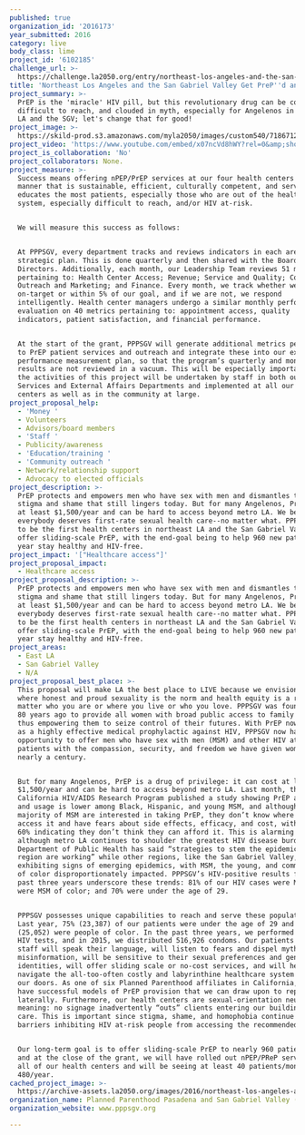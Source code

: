 ```yaml
---
published: true
organization_id: '2016173'
year_submitted: 2016
category: live
body_class: lime
project_id: '6102185'
challenge_url: >-
  https://challenge.la2050.org/entry/northeast-los-angeles-and-the-san-gabriel-valley-get-prepd-and-pepd!!
title: 'Northeast Los Angeles and the San Gabriel Valley Get PreP''d and PEP''d!! '
project_summary: >-
  PrEP is the 'miracle' HIV pill, but this revolutionary drug can be costly,
  difficult to reach, and clouded in myth, especially for Angelenos in northeast
  LA and the SGV; let's change that for good!
project_image: >-
  https://skild-prod.s3.amazonaws.com/myla2050/images/custom540/7186712265741-team91.JPG
project_video: 'https://www.youtube.com/embed/x07ncVd8hWY?rel=0&amp;showinfo=0'
project_is_collaboration: 'No'
project_collaborators: None.
project_measure: >-
  Success means offering nPEP/PrEP services at our four health centers in a
  manner that is sustainable, efficient, culturally competent, and serves and
  educates the most patients, especially those who are out of the healthcare
  system, especially difficult to reach, and/or HIV at-risk.  


  We will measure this success as follows: 


  At PPPSGV, every department tracks and reviews indicators in each area of our
  strategic plan. This is done quarterly and then shared with the Board of
  Directors. Additionally, each month, our Leadership Team reviews 51 metrics
  pertaining to: Health Center Access; Revenue; Service and Quality; Compliance;
  Outreach and Marketing; and Finance. Every month, we track whether we are
  on-target or within 5% of our goal, and if we are not, we respond
  intelligently. Health center managers undergo a similar monthly performance
  evaluation on 40 metrics pertaining to: appointment access, quality
  indicators, patient satisfaction, and financial performance. 


  At the start of the grant, PPPSGV will generate additional metrics pertaining
  to PrEP patient services and outreach and integrate these into our existing
  performance measurement plan, so that the program’s quarterly and monthly
  results are not reviewed in a vacuum. This will be especially important since
  the activities of this project will be undertaken by staff in both our Patient
  Services and External Affairs Departments and implemented at all our health
  centers as well as in the community at large.
project_proposal_help:
  - 'Money '
  - Volunteers
  - Advisors/board members
  - 'Staff '
  - Publicity/awareness
  - 'Education/training '
  - 'Community outreach '
  - Network/relationship support
  - Advocacy to elected officials
project_description: >-
  PrEP protects and empowers men who have sex with men and dismantles the sexual
  stigma and shame that still lingers today. But for many Angelenos, PrEP costs
  at least $1,500/year and can be hard to access beyond metro LA. We believe
  everybody deserves first-rate sexual health care--no matter what. PPPSGV aims
  to be the first health centers in northeast LA and the San Gabriel Valley to
  offer sliding-scale PrEP, with the end-goal being to help 960 new patients per
  year stay healthy and HIV-free.
project_impact: '["Healthcare access"]'
project_proposal_impact:
  - Healthcare access
project_proposal_description: >-
  PrEP protects and empowers men who have sex with men and dismantles the sexual
  stigma and shame that still lingers today. But for many Angelenos, PrEP costs
  at least $1,500/year and can be hard to access beyond metro LA. We believe
  everybody deserves first-rate sexual health care--no matter what. PPPSGV aims
  to be the first health centers in northeast LA and the San Gabriel Valley to
  offer sliding-scale PrEP, with the end-goal being to help 960 new patients per
  year stay healthy and HIV-free.
project_areas:
  - East LA
  - San Gabriel Valley
  - N/A
project_proposal_best_place: >-
  This proposal will make LA the best place to LIVE because we envision a place
  where honest and proud sexuality is the norm and health equity is a reality—no
  matter who you are or where you live or who you love. PPPSGV was founded over
  80 years ago to provide all women with broad public access to family planning,
  thus empowering them to seize control of their futures. With PrEP now proven
  as a highly effective medical prophylactic against HIV, PPPSGV now has the
  opportunity to offer men who have sex with men (MSM) and other HIV at-risk
  patients with the compassion, security, and freedom we have given women for
  nearly a century. 


  But for many Angelenos, PrEP is a drug of privilege: it can cost at least
  $1,500/year and can be hard to access beyond metro LA. Last month, the
  California HIV/AIDS Research Program published a study showing PrEP awareness
  and usage is lower among Black, Hispanic, and young MSM, and although the
  majority of MSM are interested in taking PrEP, they don’t know where or how to
  access it and have fears about side effects, efficacy, and cost, with nearly
  60% indicating they don’t think they can afford it. This is alarming because,
  although metro LA continues to shoulder the greatest HIV disease burden, the
  Department of Public Health has said “strategies to stem the epidemic in this
  region are working” while other regions, like the San Gabriel Valley, are
  exhibiting signs of emerging epidemics, with MSM, the young, and communities
  of color disproportionately impacted. PPPSGV’s HIV-positive results from the
  past three years underscore these trends: 81% of our HIV cases were MSM; 57%
  were MSM of color; and 70% were under the age of 29. 


  PPPSGV possesses unique capabilities to reach and serve these populations.
  Last year, 75% (23,387) of our patients were under the age of 29 and 81%
  (25,052) were people of color. In the past three years, we performed 32,409
  HIV tests, and in 2015, we distributed 516,926 condoms. Our patients know our
  staff will speak their language, will listen to fears and dispel myths and
  misinformation, will be sensitive to their sexual preferences and gender
  identities, will offer sliding scale or no-cost services, and will help them
  navigate the all-too-often costly and labyrinthine healthcare system beyond
  our doors. As one of six Planned Parenthood affiliates in California, we also
  have successful models of PrEP provision that we can draw upon to replicate
  laterally. Furthermore, our health centers are sexual-orientation neutral,
  meaning: no signage inadvertently “outs” clients entering our buildings for
  care. This is important since stigma, shame, and homophobia continue to be key
  barriers inhibiting HIV at-risk people from accessing the recommended care.  


  Our long-term goal is to offer sliding-scale PrEP to nearly 960 patients/year,
  and at the close of the grant, we will have rolled out nPEP/PReP services at
  all of our health centers and will be seeing at least 40 patients/month or
  480/year.
cached_project_image: >-
  https://archive-assets.la2050.org/images/2016/northeast-los-angeles-and-the-san-gabriel-valley-get-prepd-and-pepd/skild-prod.s3.amazonaws.com/myla2050/images/custom540/7186712265741-team91.JPG
organization_name: Planned Parenthood Pasadena and San Gabriel Valley (PPPSGV)
organization_website: www.pppsgv.org

---
```

